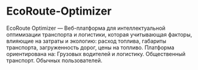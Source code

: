 # EcoRoute-Optimizer
EcoRoute Optimizer — Веб-платформа для интеллектуальной оптимизации транспорта и логистики, которая учитывающая факторы, влияющие на затраты и экологию: расход топлива, габариты транспорта, загруженность дорог, цены на топливо. Платформа ориентирована на: Грузовых водителей и логистику. Общественный транспорт. Обычных пользователей.

